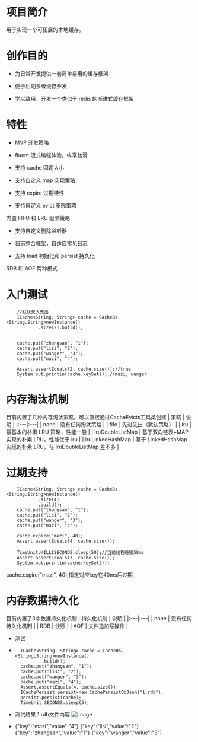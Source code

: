# 项目简介
用于实现一个可拓展的本地缓存。
# 创作目的
- 为日常开发提供一套简单易用的缓存框架

- 便于后期多级缓存开发

- 学以致用，开发一个类似于 redis 的渐进式缓存框架
# 特性
- MVP 开发策略

- fluent 流式编程体验，纵享丝滑

- 支持 cache 固定大小

- 支持自定义 map 实现策略

- 支持 expire 过期特性

- 支持自定义 evict 驱除策略

内置 FIFO 和 LRU 驱除策略

- 支持自定义删除监听器

- 日志整合框架，自适应常见日志

- 支持 load 初始化和 persist 持久化

RDB 和 AOF 两种模式

# 入门测试
        //默认先入先出
        ICache<String, String> cache = CacheBs.<String,String>newInstance()
                .size(2).build();


        cache.put("zhangsan", "1");
        cache.put("lisi", "2");
        cache.put("wanger", "3");
        cache.put("mazi", "4");

        Assert.assertEquals(2, cache.size());//true
        System.out.println(cache.keySet());//mazi, wanger
# 内存淘汰机制
目前内置了几种内存淘汰策略，可以直接通过CacheEvicts工具类创建
| 策略 | 说明 |
|:---|:---|
| none | 没有任何淘汰策略 |
| fifo | 先进先出（默认策略） |
| lru | 最基本的朴素 LRU 策略，性能一般 |
| lruDoubleListMap | 基于双向链表+MAP 实现的朴素 LRU，性能优于 lru |
| lruLinkedHashMap | 基于 LinkedHashMap 实现的朴素 LRU，与 lruDoubleListMap 差不多 |
# 过期支持
        ICache<String, String> cache = CacheBs.<String,String>newInstance()
                .size(4)
                .build();
        cache.put("zhangsan", "1");
        cache.put("lisi", "2");
        cache.put("wanger", "3");
        cache.put("mazi", "4");

        cache.expire("mazi", 40);
        Assert.assertEquals(4, cache.size());

        TimeUnit.MILLISECONDS.sleep(50);//当前线程睡眠50ms
        Assert.assertEquals(3, cache.size());
        System.out.println(cache.keySet());
 cache.expire("mazi", 40);指定对应key在40ms后过期
 # 内存数据持久化
 目前内置了3中数据持久化机制
 | 持久化机制 | 说明 |
|:---|:---|
| none | 没有任何持久化机制 |
| RDB | 快照 |
| AOF | 文件追加写操作 |
- 测试
-       ICache<String, String> cache = CacheBs.<String,String>newInstance()
                .build();
        cache.put("zhangsan", "1");
        cache.put("lisi", "2");
        cache.put("wanger", "3");
        cache.put("mazi", "4");
        Assert.assertEquals(4, cache.size());
        ICachePersist persist=new CachePersistDbJson("1.rdb");
        persist.persist(cache);
        TimeUnit.SECONDS.sleep(5);
 - 测试结果
 1.rdb文件内容
 ![image](https://user-images.githubusercontent.com/93819289/183604173-0fd0ec97-e70b-463f-acf9-da24f66907c2.png)

 - {"key":"mazi","value":"4"}
{"key":"lisi","value":"2"}
{"key":"zhangsan","value":"1"}
{"key":"wanger","value":"3"}

